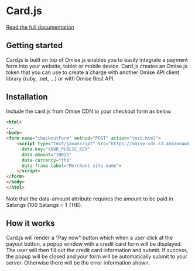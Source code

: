 Card.js
=======

[Read the full documentation](https://docs.omise.co/card-js/)

Getting started
---------------

Card.js is built on top of Omise.js enables you to easily integrate a payment form into your website, tablet or mobile device. Card.js creates an Omise.js token that you can use to create a charge with another Omise API client library (ruby, .net, ...) or with Omise Rest API.

Installation
------------

Include the card.js from Omise CDN to your checkout form as below

```html
<html>
...
<body>
<form name="checkoutForm" method="POST" action="test.html">
    <script type="text/javascript" src="https://omise-cdn.s3.amazonaws.com/card.js"
      data-key="YOUR_PUBLIC_KEY"
      data-amount="10025"
      data-currency="thb"
      data-frame-label="Merchant site name">
    </script>
</form>
</body>
</html>
```

Note that the data-amount attribute requires the amount to be paid in Satangs (100 Satangs = 1 THB).

How it works
------------

Card.js will render a "Pay now" button which when a user click at the payout button, a popup window with a credit card form will be displayed. The user will then fill out the credit card information and submit. If success, the popup will be closed and your form will be automatically submit to your server. Otherwise there will be the error information shown.

